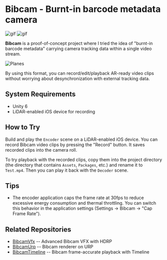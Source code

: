 Bibcam - Burnt-in barcode metadata camera
=========================================

![gif](https://user-images.githubusercontent.com/343936/142789278-4ede7318-e789-4d32-ad99-06ff90e91b20.gif)
![gif](https://user-images.githubusercontent.com/343936/142789286-f7ba3b96-c176-4687-aa58-170f2e166855.gif)

**Bibcam** is a proof-of-concept project where I tried the idea of "burnt-in
barcode metadata" carrying camera tracking data within a single video stream.

![Planes](https://user-images.githubusercontent.com/343936/142789292-9bba9330-0fa0-49f8-b270-9bcefe326278.png)

By using this format, you can record/edit/playback AR-ready video clips without
worrying about desynchronization with external tracking data.

System Requirements
-------------------

- Unity 6
- LiDAR-enabled iOS device for recording

How to Try
----------

Build and play the `Encoder` scene on a LiDAR-enabled iOS device. You can
record Bibcam video clips by pressing the "Record" button. It saves recorded
clips into the camera roll.

To try playback with the recorded clips, copy them into the project directory
(the directory that contains `Assets`, `Packages`, etc.) and rename it to
`Test.mp4`. Then you can play it back with the `Decoder` scene.

Tips
----

- The encoder application caps the frame rate at 30fps to reduce excessive
  energy consumption and thermal throttling. You can switch this behavior in
  the application settings (Settings -> Bibcam -> "Cap Frame Rate").

Related Repositories
--------------------

- [BibcamVfx] -- Advanced Bibcam VFX with HDRP
- [BibcamUrp] -- Bibcam renderer on URP
- [BibcamTimeline] -- Bibcam frame-accurate playback with Timeline

[BibcamVfx]: https://github.com/keijiro/BibcamVfx
[BibcamUrp]: https://github.com/keijiro/BibcamUrp
[BibcamTimeline]: https://github.com/keijiro/BibcamTimeline
